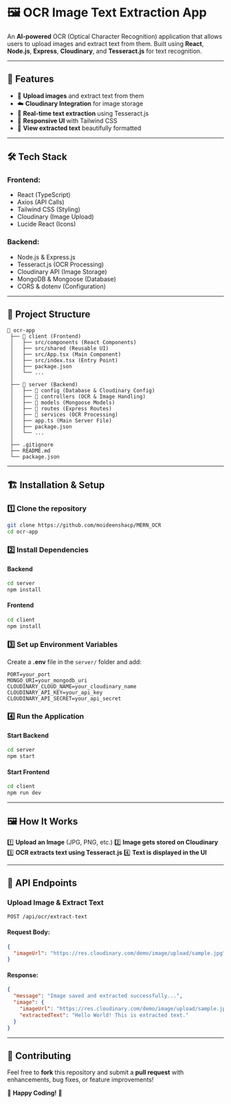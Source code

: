 # 🖼️ OCR Image Text Extraction App

An **AI-powered** OCR (Optical Character Recognition) application that allows users to upload images and extract text from them. Built using **React**, **Node.js**, **Express**, **Cloudinary**, and **Tesseract.js** for text recognition.

---

## 🚀 Features
- 📸 **Upload images** and extract text from them
- ☁️ **Cloudinary Integration** for image storage
- 🔄 **Real-time text extraction** using Tesseract.js
- 🎨 **Responsive UI** with Tailwind CSS
- 📜 **View extracted text** beautifully formatted

---

## 🛠️ Tech Stack
### **Frontend:**
- React (TypeScript)
- Axios (API Calls)
- Tailwind CSS (Styling)
- Cloudinary (Image Upload)
- Lucide React (Icons)

### **Backend:**
- Node.js & Express.js
- Tesseract.js (OCR Processing)
- Cloudinary API (Image Storage)
- MongoDB & Mongoose (Database)
- CORS & dotenv (Configuration)

---

## 🎯 Project Structure
```
📂 ocr-app
 ├── 📂 client (Frontend)
 │   ├── src/components (React Components)
 │   ├── src/shared (Reusable UI)
 │   ├── src/App.tsx (Main Component)
 │   ├── src/index.tsx (Entry Point)
 │   ├── package.json
 │   └── ...
 │
 ├── 📂 server (Backend)
 │   ├── 📂 config (Database & Cloudinary Config)
 │   ├── 📂 controllers (OCR & Image Handling)
 │   ├── 📂 models (Mongoose Models)
 │   ├── 📂 routes (Express Routes)
 │   ├── 📂 services (OCR Processing)
 │   ├── app.ts (Main Server File)
 │   ├── package.json
 │   └── ...
 │
 ├── .gitignore
 ├── README.md
 └── package.json
```

---

## 🏗️ Installation & Setup

### **1️⃣ Clone the repository**
```sh
git clone https://github.com/moideenshacp/MERN_OCR
cd ocr-app
```

### **2️⃣ Install Dependencies**
#### **Backend**
```sh
cd server
npm install
```

#### **Frontend**
```sh
cd client
npm install
```

### **3️⃣ Set up Environment Variables**
Create a **.env** file in the `server/` folder and add:
```
PORT=your_port
MONGO_URI=your_mongodb_uri
CLOUDINARY_CLOUD_NAME=your_cloudinary_name
CLOUDINARY_API_KEY=your_api_key
CLOUDINARY_API_SECRET=your_api_secret
```

### **4️⃣ Run the Application**
#### **Start Backend**
```sh
cd server
npm start
```
#### **Start Frontend**
```sh
cd client
npm run dev
```

---

## 🖼️ How It Works
1️⃣ **Upload an Image** (JPG, PNG, etc.)
2️⃣ **Image gets stored on Cloudinary**
3️⃣ **OCR extracts text using Tesseract.js**
4️⃣ **Text is displayed in the UI**

---

## 📜 API Endpoints
### **Upload Image & Extract Text**
```http
POST /api/ocr/extract-text
```
#### **Request Body:**
```json
{
  "imageUrl": "https://res.cloudinary.com/demo/image/upload/sample.jpg"
}
```
#### **Response:**
```json
{
  "message": "Image saved and extracted successfully...",
  "image": {
    "imageUrl": "https://res.cloudinary.com/demo/image/upload/sample.jpg",
    "extractedText": "Hello World! This is extracted text."
  }
}
```

---

## 🤝 Contributing
Feel free to **fork** this repository and submit a **pull request** with enhancements, bug fixes, or feature improvements!


🚀 **Happy Coding!** 🎉

